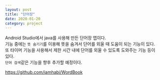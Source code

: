 ```yaml
---
layout: post
title: "단어장"
date: 2020-01-20
category: project
---
```


Android Studio에서 java를 사용해 만든 단어장 앱이다.  
기능 중에는 `뜻 숨기기`를 이용해 뜻을 숨겨서 단어를 외울 때 도움이 되는 기능이 있다. 또 타이머 기능을 사용해서 제한 시간 내에 단어를 외울 수 있도록 도와주는 기능 등이 있다.  
`단어 검색`같은 기능을 향후 추가할 예정이다.

<https://github.com/iamhabi/WordBook>